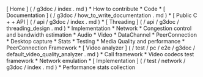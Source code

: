 [
Home
]
(
/
g3doc
/
index
.
md
)
*
How
to
contribute
*
Code
*
[
Documentation
]
(
/
g3doc
/
how_to_write_documentation
.
md
)
*
[
Public
C
+
+
API
]
(
/
api
/
g3doc
/
index
.
md
)
*
[
Threading
]
(
/
api
/
g3doc
/
threading_design
.
md
)
*
Implementation
*
Network
*
Congestion
control
and
bandwidth
estimation
*
Audio
*
Video
*
DataChannel
*
PeerConnection
*
Desktop
capture
*
Stats
*
Testing
*
Media
Quality
and
performance
*
PeerConnection
Framework
*
[
Video
analyzer
]
(
/
test
/
pc
/
e2e
/
g3doc
/
default_video_quality_analyzer
.
md
)
*
Call
framework
*
Video
codecs
test
framework
*
Network
emulation
*
[
Implementation
]
(
/
test
/
network
/
g3doc
/
index
.
md
)
*
Performance
stats
collection
